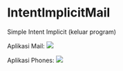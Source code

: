 # IntentImplicitMail
Simple Intent Implicit (keluar program)

Aplikasi Mail:
<img src="https://github.com/moeslimdecoded/IntentImplicitMail/blob/master/IntentImplicitMail.png">

Aplikasi Phones:
<img src="https://github.com/moeslimdecoded/IntentImplicitMail/blob/master/IntentImplicitPhones.png">
